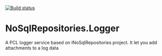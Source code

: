 [![Build status](https://ci.appveyor.com/api/projects/status/rqgt66tcpegwp58n?svg=true)](https://ci.appveyor.com/project/mathieumack/nosqlrepositories-logger)

# NoSqlRepositories.Logger
A PCL logger service based on INoSqlRepositories project. It let you add attachments to a log data
